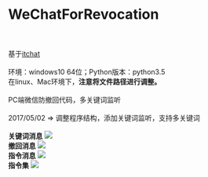 # WeChatForRevocation<br><br>
基于<a href="https://github.com/littlecodersh/ItChat.git">itchat</a><br><br>
环境：windows10 64位；Python版本：python3.5<br>
在linux、Mac环境下，<strong>注意将文件路径进行调整。</strong><br><br>
PC端微信防撤回代码，多关键词监听<br><br>
2017/05/02 => 调整程序结构，添加关键词监听，支持多关键词<br><br>
<b>关键词消息</b>
<img src="http://op6aicuc2.bkt.clouddn.com/%E5%85%B3%E9%94%AE%E6%B6%88%E6%81%AF.png"><br>
<b>撤回消息</b>
<img src="http://op6aicuc2.bkt.clouddn.com/%E6%92%A4%E5%9B%9E%E6%B6%88%E6%81%AF.png"><br>
<b>指令消息</b>
<img src="http://op6aicuc2.bkt.clouddn.com/%E6%8C%87%E4%BB%A4%E6%B6%88%E6%81%AF.png"><br>
<b>指令集</b>
<img src="http://op6aicuc2.bkt.clouddn.com/%E6%8C%87%E4%BB%A4%E6%B6%88%E6%81%AF.jpg"><br>
